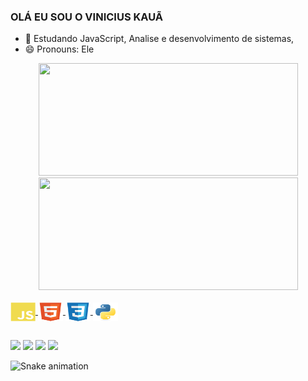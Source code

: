 ### OLÁ EU SOU O VINICIUS KAUÃ

- 🌱 Estudando JavaScript, Analise e desenvolvimento de sistemas,
- 😄 Pronouns: Ele

<div align="center">
  <a href="https://github.com/viniznn777">
  <img height="180em" width="415px" src="https://github-readme-stats.vercel.app/api?username=viniznn777&show_icons=true&theme=dark&include_all_commits=true&count_private=true"/>
  <img height="180em" width="415px" src="https://github-readme-stats.vercel.app/api/top-langs/?username=viniznn777&layout=compact&langs_count=7&theme=dark"/>
</div>
  
  <div style="display: inline_block"><br>
  <img align="center" alt="Vini-Js" height="30" width="40" src="https://raw.githubusercontent.com/devicons/devicon/master/icons/javascript/javascript-plain.svg">
  <img align="center" alt="Vini-HTML" height="30" width="40" src="https://raw.githubusercontent.com/devicons/devicon/master/icons/html5/html5-original.svg">
  <img align="center" alt="Vini-CSS" height="30" width="40" src="https://raw.githubusercontent.com/devicons/devicon/master/icons/css3/css3-original.svg">
  <img align="center" alt="Vini-Python" height="30" width="40" src="https://raw.githubusercontent.com/devicons/devicon/master/icons/python/python-original.svg">
</div>
  
  ##
  
  <div>
  <a href="https://www.instagram.com/viniznn.444/" target="_blank"><img src="https://img.shields.io/badge/-Instagram-%23E4405F?style=for-the-badge&logo=instagram&logoColor=white" target="_blank"></a>
 <a href="https://discord.io/viniznn777" target="_blank"><img src="https://img.shields.io/badge/Discord-7289DA?style=for-the-badge&logo=discord&logoColor=white" target="_blank"></a> 
  <a href = "mailto:viniciuskauan166@gmail.com"><img src="https://img.shields.io/badge/-Gmail-%23333?style=for-the-badge&logo=gmail&logoColor=white" target="_blank"></a>
  <a href="https://www.linkedin.com/in/viniciusdev/" target="_blank"><img src="https://img.shields.io/badge/-LinkedIn-%230077B5?style=for-the-badge&logo=linkedin&logoColor=white" target="_blank"></a> 
</div>

  ![Snake animation](https://github.com/viniznn777/viniznn777/blob/output/github-contribution-grid-snake.svg)
